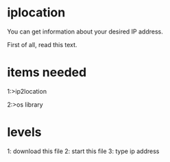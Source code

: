 # iplocation
You can get information about your desired IP address.

First of all, read this text.
# items needed 
1:>ip2location

2:>os library  
# levels
1: download this file
2: start this file
3: type ip address 
